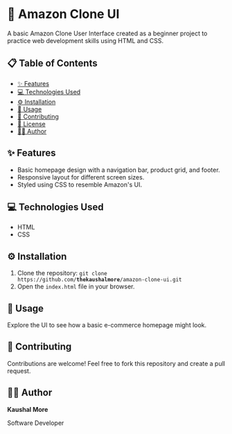 <h1>🛒 Amazon Clone UI</h1>
<p>A basic Amazon Clone User Interface created as a beginner project to practice web development skills using HTML and CSS.</p>

<h2>📋 Table of Contents</h2>
<ul>
  <li><a href="#features">✨ Features</a></li>
  <li><a href="#technologies-used">💻 Technologies Used</a></li>
  <li><a href="#installation">⚙️ Installation</a></li>
  <li><a href="#usage">📂 Usage</a></li>
  <li><a href="#contributing">🤝 Contributing</a></li>
  <li><a href="#license">📜 License</a></li>
  <li><a href="#author">👨‍💻 Author</a></li>
</ul>

<h2 id="features">✨ Features</h2>
<ul>
  <li>Basic homepage design with a navigation bar, product grid, and footer.</li>
  <li>Responsive layout for different screen sizes.</li>
  <li>Styled using CSS to resemble Amazon's UI.</li>
</ul>

<h2 id="technologies-used">💻 Technologies Used</h2>
<ul>
  <li>HTML</li>
  <li>CSS</li>
</ul>

<h2 id="installation">⚙️ Installation</h2>
<ol>
  <li>Clone the repository:
    <code>git clone https://github.com/<b>thekaushalmore</b>/amazon-clone-ui.git</code>
  </li>
  <li>Open the <code>index.html</code> file in your browser.</li>
</ol>

<h2 id="usage">📂 Usage</h2>
<p>Explore the UI to see how a basic e-commerce homepage might look.</p>

<h2 id="contributing">🤝 Contributing</h2>
<p>Contributions are welcome! Feel free to fork this repository and create a pull request.</p>

<h2 id="author">👨‍💻 Author</h2>
<p><b>Kaushal More</b></p>
Software Developer
